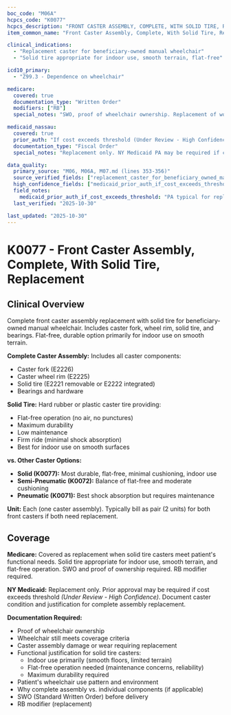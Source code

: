 ```yaml
---
boc_code: "M06A"
hcpcs_code: "K0077"
hcpcs_description: "FRONT CASTER ASSEMBLY, COMPLETE, WITH SOLID TIRE, REPLACEMENT ONLY, EACH"
item_common_name: "Front Caster Assembly, Complete, With Solid Tire, Replacement"

clinical_indications:
  - "Replacement caster for beneficiary-owned manual wheelchair"
  - "Solid tire appropriate for indoor use, smooth terrain, flat-free"

icd10_primary:
  - "Z99.3 - Dependence on wheelchair"

medicare:
  covered: true
  documentation_type: "Written Order"
  modifiers: ["RB"]
  special_notes: "SWO, proof of wheelchair ownership. Replacement of worn/damaged caster. Solid tire meets functional needs. Billed per each. Includes fork, rim, solid tire (E2221, E2222, E2225, E2226)."

medicaid_nassau:
  covered: true
  prior_auth: "If cost exceeds threshold (Under Review - High Confidence)"
  documentation_type: "Fiscal Order"
  special_notes: "Replacement only. NY Medicaid PA may be required if cost exceeds threshold."

data_quality:
  primary_source: "M06, M06A, M07.md (lines 353-356)"
  source_verified_fields: ["replacement_caster_for_beneficiary_owned_manual_wheelchair", "solid_tire_for_indoor_smooth_terrain_flat_free", "swo_ownership_required", "includes_fork_rim_solid_tire"]
  high_confidence_fields: ["medicaid_prior_auth_if_cost_exceeds_threshold"]
  field_notes:
    medicaid_prior_auth_if_cost_exceeds_threshold: "PA typical for replacement assemblies exceeding cost threshold; inferred from pattern"
  last_verified: "2025-10-30"

last_updated: "2025-10-30"
---
```


# K0077 - Front Caster Assembly, Complete, With Solid Tire, Replacement

## Clinical Overview

Complete front caster assembly replacement with solid tire for beneficiary-owned manual wheelchair. Includes caster fork, wheel rim, solid tire, and bearings. Flat-free, durable option primarily for indoor use on smooth terrain.

**Complete Caster Assembly:** Includes all caster components:
- Caster fork (E2226)
- Caster wheel rim (E2225)
- Solid tire (E2221 removable or E2222 integrated)
- Bearings and hardware

**Solid Tire:** Hard rubber or plastic caster tire providing:
- Flat-free operation (no air, no punctures)
- Maximum durability
- Low maintenance
- Firm ride (minimal shock absorption)
- Best for indoor use on smooth surfaces

**vs. Other Caster Options:**
- **Solid (K0077):** Most durable, flat-free, minimal cushioning, indoor use
- **Semi-Pneumatic (K0072):** Balance of flat-free and moderate cushioning
- **Pneumatic (K0071):** Best shock absorption but requires maintenance

**Unit:** Each (one caster assembly). Typically bill as pair (2 units) for both front casters if both need replacement.

## Coverage

**Medicare:** Covered as replacement when solid tire casters meet patient's functional needs. Solid tire appropriate for indoor use, smooth terrain, and flat-free operation. SWO and proof of ownership required. RB modifier required.

**NY Medicaid:** Replacement only. Prior approval may be required if cost exceeds threshold *(Under Review - High Confidence)*. Document caster condition and justification for complete assembly replacement.

**Documentation Required:**
- Proof of wheelchair ownership
- Wheelchair still meets coverage criteria
- Caster assembly damage or wear requiring replacement
- Functional justification for solid tire casters:
  - Indoor use primarily (smooth floors, limited terrain)
  - Flat-free operation needed (maintenance concerns, reliability)
  - Maximum durability required
- Patient's wheelchair use pattern and environment
- Why complete assembly vs. individual components (if applicable)
- SWO (Standard Written Order) before delivery
- RB modifier (replacement)
